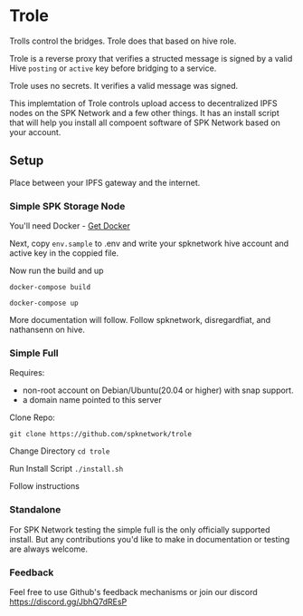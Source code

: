 # Trole

Trolls control the bridges. Trole does that based on hive role.

Trole is a reverse proxy that verifies a structed message is signed by a valid Hive `posting` or `active` key before bridging to a service. 

Trole uses no secrets. It verifies a valid message was signed.

This implemtation of Trole controls upload access to decentralized IPFS nodes on the SPK Network and a few other things. It has an install script that will help you install all compoent software of SPK Network based on your account. 

## Setup

Place between your IPFS gateway and the internet.

### Simple SPK Storage Node

You'll need Docker - [Get Docker](https://docs.docker.com/get-docker/)

Next, copy `env.sample` to .env and write your spknetwork hive account and active key in the coppied file.

Now run the build and up

`docker-compose build`

`docker-compose up`

More documentation will follow. Follow spknetwork, disregardfiat, and nathansenn on hive.

### Simple Full

Requires:
* non-root account on Debian/Ubuntu(20.04 or higher) with snap support.
* a domain name pointed to this server

Clone Repo:

`git clone https://github.com/spknetwork/trole`

Change Directory `cd trole`

Run Install Script `./install.sh`

Follow instructions

### Standalone

For SPK Network testing the simple full is the only officially supported install. But any contributions you'd like to make in documentation or testing are always welcome.

### Feedback

Feel free to use Github's feedback mechanisms or join our discord https://discord.gg/JbhQ7dREsP